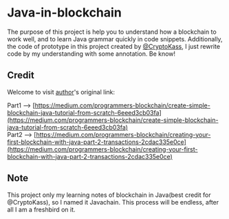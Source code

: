 # Java-in-blockchain


The purpose of this project is help you to understand how a blockchain to work well, and to learn Java grammar quickly in code snippets. Additionally, the code of prototype in this project created by [@CryptoKass](https://github.com/CryptoKass), I just rewrite code by my understanding with some annotation. Be know!

## Credit

Welcome to visit [author](https://github.com/CryptoKass)'s original link: <br>

Part1 --> [https://medium.com/programmers-blockchain/create-simple-blockchain-java-tutorial-from-scratch-6eeed3cb03fa](https://medium.com/programmers-blockchain/create-simple-blockchain-java-tutorial-from-scratch-6eeed3cb03fa)<br>
Part2 --> [https://medium.com/programmers-blockchain/creating-your-first-blockchain-with-java-part-2-transactions-2cdac335e0ce](https://medium.com/programmers-blockchain/creating-your-first-blockchain-with-java-part-2-transactions-2cdac335e0ce)<br>


## Note

This project only my learning notes of blockchain in Java(best credit for @CryptoKass), so I named it Javachain. This process will be endless, after all I am a freshbird on it.



